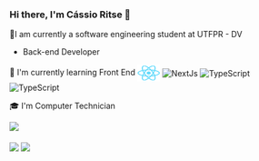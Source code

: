 ### Hi there, I'm Cássio Ritse 👋

🔭I am currently a software engineering student at UTFPR - DV 
  
  - Back-end Developer

🌱 I'm currently learning Front End 
<img align="center" alt="React" height="30" width="40" src="https://raw.githubusercontent.com/devicons/devicon/master/icons/react/react-original.svg">
<img align="center" alt="NextJs" height="30" width="40" src="https://cdn.jsdelivr.net/gh/devicons/devicon/icons/nextjs/nextjs-original-wordmark.svg"/>
<img align="center" alt="TypeScript" height="30" width="40" src="https://cdn.jsdelivr.net/gh/devicons/devicon/icons/typescript/typescript-original.svg" />
<img align="center" alt="TypeScript" height="30" src="https://cdn.jsdelivr.net/gh/devicons/devicon/icons/tailwindcss/tailwindcss-original-wordmark.svg" />
          

🎓 I'm Computer Technician

 <div>
   <a href="https://github.com/CassioRitse">
   <img height="180em" src="https://github-readme-stats.vercel.app/api/top-langs/?username=CassioRitse&layout=compact&langs_count=7&theme=dark"/>
</div>

<br>

<div>
<a href = "mailto:cassioritse@gmail.com"><img src="https://img.shields.io/badge/Gmail-D14836?style=for-the-badge&logo=gmail&logoColor=white" target="_blank"></a>
<a href="https://www.linkedin.com/in/c%C3%A1ssioritse/" target="_blank"><img src="https://img.shields.io/badge/-LinkedIn-%230077B5?style=for-the-badge&logo=linkedin&logoColor=white" target="_blank"></a> 
</div>
